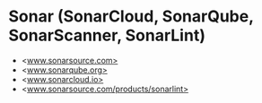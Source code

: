 # Sonar (SonarCloud, SonarQube, SonarScanner, SonarLint)
- <www.sonarsource.com>
- <www.sonarqube.org>
- <www.sonarcloud.io>
- <www.sonarsource.com/products/sonarlint>
